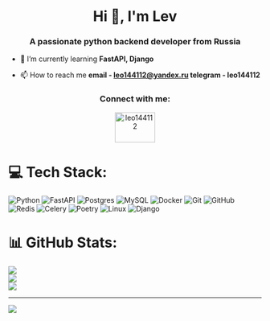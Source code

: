 <h1 align="center">Hi 👋, I'm Lev</h1>
<h3 align="center">A passionate python backend developer from Russia</h3>

- 🌱 I’m currently learning **FastAPI, Django**

- 📫 How to reach me **email - leo144112@yandex.ru telegram - leo144112**

<h3 align="center">Connect with me:</h3>
<p align="center">
<a href="https://t.me/leo144112" target="blank"><img align="center" src="https://cdn.worldvectorlogo.com/logos/telegram-1.svg" alt="leo144112" height="60" width="80" /></a>
</p>

# 💻 Tech Stack:
![Python](https://img.shields.io/badge/python-3670A0?style=for-the-badge&logo=python&logoColor=ffdd54) ![FastAPI](https://img.shields.io/badge/FastAPI-005571?style=for-the-badge&logo=fastapi)  ![Postgres](https://img.shields.io/badge/postgres-%23316192.svg?style=for-the-badge&logo=postgresql&logoColor=white) ![MySQL](https://img.shields.io/badge/mysql-4479A1.svg?style=for-the-badge&logo=mysql&logoColor=white) ![Docker](https://img.shields.io/badge/docker-%230db7ed.svg?style=for-the-badge&logo=docker&logoColor=white) ![Git](https://img.shields.io/badge/git-%23F05033.svg?style=for-the-badge&logo=git&logoColor=white) ![GitHub](https://img.shields.io/badge/github-%23121011.svg?style=for-the-badge&logo=github&logoColor=white) ![Redis](https://img.shields.io/badge/redis-%23DD0031.svg?style=for-the-badge&logo=redis&logoColor=white) ![Celery](https://img.shields.io/badge/celery-%23a9cc54.svg?style=for-the-badge&logo=celery&logoColor=ddf4a4) ![Poetry](https://img.shields.io/badge/Poetry-%233B82F6.svg?style=for-the-badge&logo=poetry&logoColor=0B3D8D) ![Linux](https://img.shields.io/badge/Linux-FCC624?style=for-the-badge&logo=linux&logoColor=black) ![Django](https://img.shields.io/badge/django-%23092E20.svg?style=for-the-badge&logo=django&logoColor=white)
# 📊 GitHub Stats:
![](https://github-readme-stats.vercel.app/api?username=1eo1eo1eo&theme=dark&hide_border=false&include_all_commits=false&count_private=false)<br/>
![](https://github-readme-streak-stats.herokuapp.com/?user=1eo1eo1eo&theme=dark&hide_border=false)<br/>
![](https://github-readme-stats.vercel.app/api/top-langs/?username=1eo1eo1eo&theme=dark&hide_border=false&include_all_commits=false&count_private=false&layout=compact)

---
[![](https://visitcount.itsvg.in/api?id=1eo1eo1eo&icon=0&color=0)](https://visitcount.itsvg.in)

